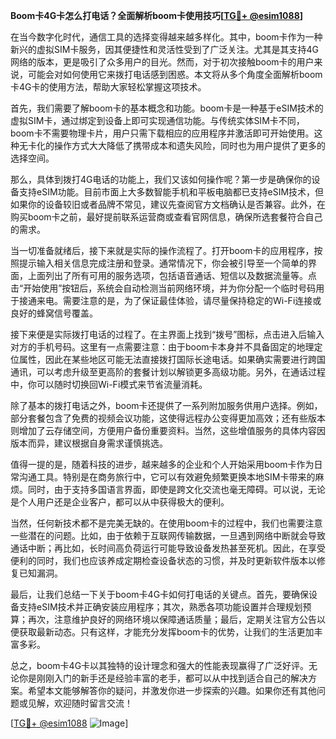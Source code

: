 **Boom卡4G卡怎么打电话？全面解析boom卡使用技巧[[TG💪+ @esim1088](https://t.me/s/esim1088)]**

在当今数字化时代，通信工具的选择变得越来越多样化。其中，boom卡作为一种新兴的虚拟SIM卡服务，因其便捷性和灵活性受到了广泛关注。尤其是其支持4G网络的版本，更是吸引了众多用户的目光。然而，对于初次接触boom卡的用户来说，可能会对如何使用它来拨打电话感到困惑。本文将从多个角度全面解析boom卡4G卡的使用方法，帮助大家轻松掌握这项技术。

首先，我们需要了解boom卡的基本概念和功能。boom卡是一种基于eSIM技术的虚拟SIM卡，通过绑定到设备上即可实现通信功能。与传统实体SIM卡不同，boom卡不需要物理卡片，用户只需下载相应的应用程序并激活即可开始使用。这种无卡化的操作方式大大降低了携带成本和遗失风险，同时也为用户提供了更多的选择空间。

那么，具体到拨打4G电话的功能上，我们又该如何操作呢？第一步是确保你的设备支持eSIM功能。目前市面上大多数智能手机和平板电脑都已支持eSIM技术，但如果你的设备较旧或者品牌不常见，建议先查阅官方文档确认是否兼容。此外，在购买boom卡之前，最好提前联系运营商或查看官网信息，确保所选套餐符合自己的需求。

当一切准备就绪后，接下来就是实际的操作流程了。打开boom卡的应用程序，按照提示输入相关信息完成注册和登录。通常情况下，你会被引导至一个简单的界面，上面列出了所有可用的服务选项，包括语音通话、短信以及数据流量等。点击“开始使用”按钮后，系统会自动检测当前网络环境，并为你分配一个临时号码用于接通来电。需要注意的是，为了保证最佳体验，请尽量保持稳定的Wi-Fi连接或良好的蜂窝信号覆盖。

接下来便是实际拨打电话的过程了。在主界面上找到“拨号”图标，点击进入后输入对方的手机号码。这里有一点需要注意：由于boom卡本身并不具备固定的地理定位属性，因此在某些地区可能无法直接拨打国际长途电话。如果确实需要进行跨国通讯，可以考虑升级至更高阶的套餐计划以解锁更多高级功能。另外，在通话过程中，你可以随时切换回Wi-Fi模式来节省流量消耗。

除了基本的拨打电话之外，boom卡还提供了一系列附加服务供用户选择。例如，部分套餐包含了免费的视频会议功能，这使得远程办公变得更加高效；还有些版本则增加了云存储空间，方便用户备份重要资料。当然，这些增值服务的具体内容因版本而异，建议根据自身需求谨慎挑选。

值得一提的是，随着科技的进步，越来越多的企业和个人开始采用boom卡作为日常沟通工具。特别是在商务旅行中，它可以有效避免频繁更换本地SIM卡带来的麻烦。同时，由于支持多国语言界面，即使是跨文化交流也毫无障碍。可以说，无论是个人用户还是企业客户，都可以从中获得极大的便利。

当然，任何新技术都不是完美无缺的。在使用boom卡的过程中，我们也需要注意一些潜在的问题。比如，由于依赖于互联网传输数据，一旦遇到网络中断就会导致通话中断；再比如，长时间高负荷运行可能导致设备发热甚至死机。因此，在享受便利的同时，我们也应该养成定期检查设备状态的习惯，并及时更新软件版本以修复已知漏洞。

最后，让我们总结一下关于boom卡4G卡如何打电话的关键点。首先，要确保设备支持eSIM技术并正确安装应用程序；其次，熟悉各项功能设置并合理规划预算；再次，注意维护良好的网络环境以保障通话质量；最后，定期关注官方公告以便获取最新动态。只有这样，才能充分发挥boom卡的优势，让我们的生活更加丰富多彩。

总之，boom卡4G卡以其独特的设计理念和强大的性能表现赢得了广泛好评。无论你是刚刚入门的新手还是经验丰富的老手，都可以从中找到适合自己的解决方案。希望本文能够解答你的疑问，并激发你进一步探索的兴趣。如果你还有其他问题或见解，欢迎随时留言交流！

[[TG💪+ @esim1088](https://t.me/s/esim1088) ![Image](https://i.postimg.cc/4NQfJmqS/Snipaste-2025-05-13-00-14-12.png)]